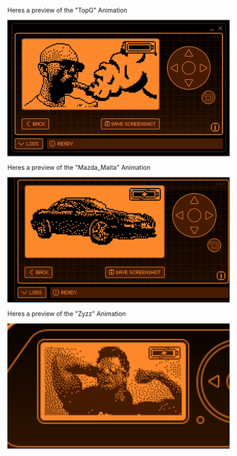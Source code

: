 Heres a preview of the "TopG" Animation


![](TopG.gif)



Heres a preview of the "Mazda_Maita" Animation


![](Mazda_Maita1.gif)



Heres a preview of the "Zyzz" Animation


![](Zyzz.gif)

